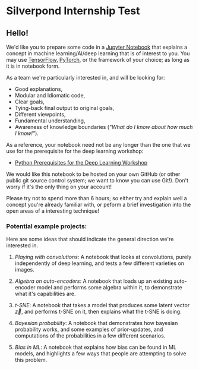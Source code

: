 # Silverpond Internship Test

## Hello!

We'd like you to prepare some code in a [Jupyter
Notebook](http://jupyter.org/) that explains a concept in machine
learning/AI/deep learning that is of interest to you. You may use
[TensorFlow](https://www.tensorflow.org/), [PyTorch](http://pytorch.org/), or
the framework of your choice; as long as it is in notebook form.

As a team we're particularly interested in, and will be looking for:

- Good explanations,
- Modular and Idiomatic code,
- Clear goals,
- Tying-back final output to original goals,
- Different viewpoints,
- Fundamental understanding,
- Awareness of knowledge boundaries (_"What do I know about how much I know!"_).

As a reference, your notebook need not be any longer than the one that we use
for the prerequisite for the deep learning workshop:

- [Python Prerequisites for the Deep Learning
Workshop](https://github.com/silverpond/dl-workshop-pre-req/blob/master/Pre-Requesites.ipynb)

We would like this notebook to be hosted on your own GitHub (or other public
git source control system; we want to know you can use Git!). Don't worry if
it's the only thing on your account!

Please try not to spend more than 6 hours; so either try and explain well a
concept you're already familiar with, or peform a brief investigation into the
open areas of a interesting technique!

### Potential example projects:

Here are some ideas that should indicate the general direction we're interested in.

1. _Playing with convolutions_: A notebook that looks at convolutions, purely
   independently of deep learning, and tests a few different varieties on
   images.

2. _Algebra on auto-encoders_: A notebook that loads up an existing auto-encoder
   model and performs some algebra within it, to demonstrate what it's
   capabilities are.

3. _t-SNE_: A notebook that takes a model that produces some latent vector
    $\vec{z}$, and performs t-SNE on it, then explains what the t-SNE is
    doing.

4. _Bayesian probability_: A notebook that demonstrates how bayesian probability
   works, and some examples of prior-updates, and computations of the
   probabilities in a few different scenarios.

5. _Bias in ML_: A notebook that explains how bias can be found in ML models,
   and highlights a few ways that people are attempting to solve this problem.
